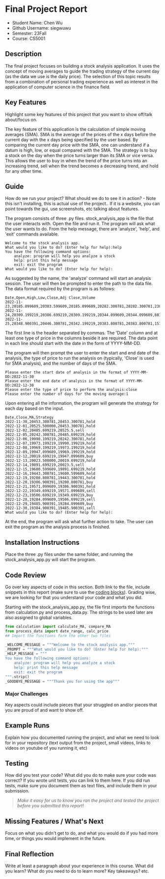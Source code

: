 # Final Project Report

* Student Name: Chen Wu
* Github Username: siegwuwu
* Semester: 23Fall
* Course: CS5001



## Description 
The final project focuses on building a stock analysis application. It uses the concept of moving averages to guide the trading strategy of the current day (as the data we use is the daily price). The selection of this topic results from a combination of personal trading experience as well as interest in the application of computer science in the finance field.

## Key Features
Highlight some key features of this project that you want to show off/talk about/focus on. 

The key feature of this application is the calculation of simple moving averages (SMA). SMA is the average of the prices of the x days before the current day with the x days being specified by the user based. By comparing the current day price with the SMA, one can understand if a datum is high, low, or equal compared with the SMA. The strategy is to buy a stock on the day when the price turns larger than its SMA or vice versa. This allows the user to buy in when the trend of the price turns into an increasing trend, sell when the trend becomes a decreasing trend, and hold for any other time.

## Guide
How do we run your project? What should we do to see it in action? - Note this isn't installing, this is actual use of the project.. If it is a website, you can point towards the gui, use screenshots, etc talking about features. 

The program consists of three .py files. stock_analysis_app is the file that the user interacts with. Open the file and run it. The program will ask what the user wants to do. From the help message, there are 'analyze', 'help', and 'exit' commands available. 
```
Welcome to the stock analysis app.
What would you like to do? (Enter help for help):help
You have the following command options:
    analyze: program will help you analyze a stock
    help: print this help message
    exit: exit the program
What would you like to do? (Enter help for help):
```
As suggested by the name, the 'analyze' command will start an analysis session. The user will then be prompted to enter the path to the data file. The data format required by the program is as follows:

```
Date,Open,High,Low,Close,Adj Close,Volume
2022-11-23,20185.099609,20303.599609,20185.099609,20282.300781,20282.300781,238316600
2022-11-24,20309.199219,20386.699219,20309.199219,20344.099609,20344.099609,88111700
2022-11-25,20348.900391,20446.300781,20342.199219,20383.800781,20383.800781,157063000
```
The first line is the header separated by commas. The 'Date' column and at least one type of price in the columns beside it are required. The data point in each line should start with the date in the form of YYYY-MM-DD. 

The program will then prompt the user to enter the start and end date of the analysis, the type of price to run the analysis on (typically, 'Close' is used for SMA analysis), and the number of days of the SMA.

```
Please enter the start date of analysis in the format of YYYY-MM-DD:2022-11-30
Please enter the end date of analysis in the format of YYYY-MM-DD:2022-12-30
Please enter the type of price to perform the analysis:close
Please enter the number of days for the moving average:1
```
Upon entering all the information, the program will generate the strategy for each day based on the input. 
```
Date,Close,MA,Strategy
2022-11-30,20453.300781,20453.300781,hold
2022-12-01,20525.500000,20453.300781,hold
2022-12-02,20485.699219,20525.5,sell
2022-12-05,20242.300781,20485.699219,hold
2022-12-06,19990.199219,20242.300781,hold
2022-12-07,19973.199219,19990.199219,hold
2022-12-08,19969.199219,19973.199219,hold
2022-12-09,19947.099609,19969.199219,hold
2022-12-12,20019.699219,19947.099609,buy
2022-12-13,20023.500000,20019.699219,hold
2022-12-14,19891.699219,20023.5,sell
2022-12-15,19600.599609,19891.699219,hold
2022-12-16,19443.300781,19600.599609,hold
2022-12-19,19200.800781,19443.300781,hold
2022-12-20,19306.900391,19200.800781,buy
2022-12-21,19571.099609,19306.900391,hold
2022-12-22,19349.699219,19571.099609,sell
2022-12-23,19506.699219,19349.699219,buy
2022-12-28,19284.099609,19506.699219,sell
2022-12-29,19485.900391,19284.099609,buy
2022-12-30,19384.900391,19485.900391,sell
What would you like to do? (Enter help for help):
```
At the end, the program will ask what further action to take. The user can exit the program as the analysis process is finished.

## Installation Instructions
Place the three .py files under the same folder, and running the stock_analysis_app.py will start the program.

## Code Review
Go over key aspects of code in this section. Both link to the file, include snippets in this report (make sure to use the [coding blocks](https://github.com/adam-p/markdown-here/wiki/Markdown-Cheatsheet#code)).  Grading wise, we are looking for that you understand your code and what you did. 

Starting with the stock_analysis_app.py, the file first imports the functions from calculation.py and process_data.py. The strings to be used later are also assigned to global variables.

```python
from calculation import calculate_MA, compare_MA
from process_data import date_range, calc_price
## Import the functions form the other two files

_WELCOME_MESSAGE = """Welcome to the stock analysis app."""
_PROMPT = """What would you like to do? (Enter help for help):"""
_HELP_MESSAGE = """
You have the following command options:
    analyze: program will help you analyze a stock
    help: print this help message
    exit: exit the program
""".strip()
_GOODBYE_MESSAGE = """Thank you for using the app"""
```

### Major Challenges
Key aspects could include pieces that your struggled on and/or pieces that you are proud of and want to show off.


## Example Runs
Explain how you documented running the project, and what we need to look for in your repository (text output from the project, small videos, links to videos on youtube of you running it, etc)

## Testing
How did you test your code? What did you do to make sure your code was correct? If you wrote unit tests, you can link to them here. If you did run tests, make sure you document them as text files, and include them in your submission. 

> _Make it easy for us to know you *ran the project* and *tested the project* before you submitted this report!_


## Missing Features / What's Next
Focus on what you didn't get to do, and what you would do if you had more time, or things you would implement in the future. 

## Final Reflection
Write at least a paragraph about your experience in this course. What did you learn? What do you need to do to learn more? Key takeaways? etc.
